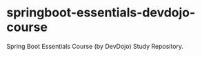 # springboot-essentials-devdojo-course
Spring Boot Essentials Course (by DevDojo) Study Repository.

